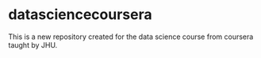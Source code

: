# datasciencecoursera
This is a new repository created for the data science course from coursera taught by JHU. 
